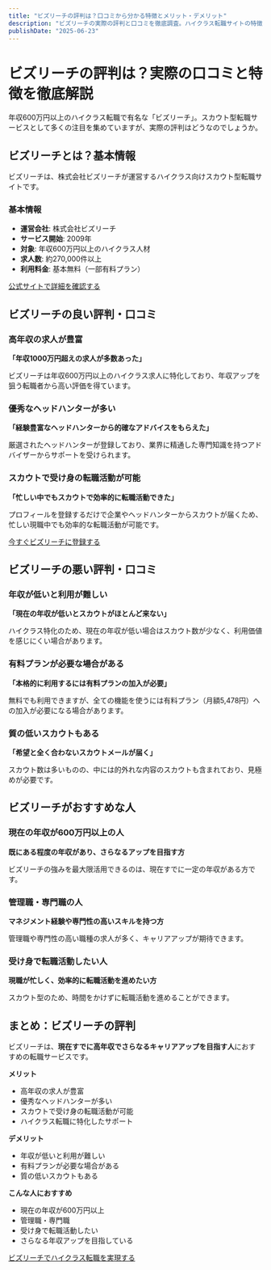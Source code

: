 ```yaml
---
title: "ビズリーチの評判は？口コミから分かる特徴とメリット・デメリット"
description: "ビズリーチの実際の評判と口コミを徹底調査。ハイクラス転職サイトの特徴、メリット・デメリット、おすすめな人を詳しく解説します。"
publishDate: "2025-06-23"
---
```


# ビズリーチの評判は？実際の口コミと特徴を徹底解説

年収600万円以上のハイクラス転職で有名な「ビズリーチ」。スカウト型転職サービスとして多くの注目を集めていますが、実際の評判はどうなのでしょうか。

## ビズリーチとは？基本情報

ビズリーチは、株式会社ビズリーチが運営するハイクラス向けスカウト型転職サイトです。

### 基本情報
- **運営会社**: 株式会社ビズリーチ
- **サービス開始**: 2009年
- **対象**: 年収600万円以上のハイクラス人材
- **求人数**: 約270,000件以上
- **利用料金**: 基本無料（一部有料プラン）

[公式サイトで詳細を確認する](https://www.bizreach.jp/)

## ビズリーチの良い評判・口コミ

### 高年収の求人が豊富
**「年収1000万円超えの求人が多数あった」**

ビズリーチは年収600万円以上のハイクラス求人に特化しており、年収アップを狙う転職者から高い評価を得ています。

### 優秀なヘッドハンターが多い
**「経験豊富なヘッドハンターから的確なアドバイスをもらえた」**

厳選されたヘッドハンターが登録しており、業界に精通した専門知識を持つアドバイザーからサポートを受けられます。

### スカウトで受け身の転職活動が可能
**「忙しい中でもスカウトで効率的に転職活動できた」**

プロフィールを登録するだけで企業やヘッドハンターからスカウトが届くため、忙しい現職中でも効率的な転職活動が可能です。

[今すぐビズリーチに登録する](https://www.bizreach.jp/)

## ビズリーチの悪い評判・口コミ

### 年収が低いと利用が難しい
**「現在の年収が低いとスカウトがほとんど来ない」**

ハイクラス特化のため、現在の年収が低い場合はスカウト数が少なく、利用価値を感じにくい場合があります。

### 有料プランが必要な場合がある
**「本格的に利用するには有料プランの加入が必要」**

無料でも利用できますが、全ての機能を使うには有料プラン（月額5,478円）への加入が必要になる場合があります。

### 質の低いスカウトもある
**「希望と全く合わないスカウトメールが届く」**

スカウト数は多いものの、中には的外れな内容のスカウトも含まれており、見極めが必要です。

## ビズリーチがおすすめな人

### 現在の年収が600万円以上の人
**既にある程度の年収があり、さらなるアップを目指す方**

ビズリーチの強みを最大限活用できるのは、現在すでに一定の年収がある方です。

### 管理職・専門職の人
**マネジメント経験や専門性の高いスキルを持つ方**

管理職や専門性の高い職種の求人が多く、キャリアアップが期待できます。

### 受け身で転職活動したい人
**現職が忙しく、効率的に転職活動を進めたい方**

スカウト型のため、時間をかけずに転職活動を進めることができます。

## まとめ：ビズリーチの評判

ビズリーチは、**現在すでに高年収でさらなるキャリアアップを目指す人**におすすめの転職サービスです。

**メリット**
- 高年収の求人が豊富
- 優秀なヘッドハンターが多い
- スカウトで受け身の転職活動が可能
- ハイクラス転職に特化したサポート

**デメリット**
- 年収が低いと利用が難しい
- 有料プランが必要な場合がある
- 質の低いスカウトもある

**こんな人におすすめ**
- 現在の年収が600万円以上
- 管理職・専門職
- 受け身で転職活動したい
- さらなる年収アップを目指している

[ビズリーチでハイクラス転職を実現する](https://www.bizreach.jp/)
